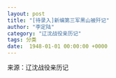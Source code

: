 ```yaml
---
layout: post
title: "[待录入]新编第三军黑山被歼记"
author: "李定陆"
category: "辽沈战役亲历记"
tags: 分类
date:  1948-01-01 00:00:00 +0000
---
```

来源：辽沈战役亲历记